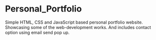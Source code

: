 # Personal_Portfolio
Simple HTML, CSS and JavaScript based personal portfolio website. Showcasing some of the web-development works. And includes contact option using email send pop up.

